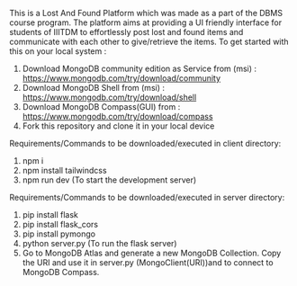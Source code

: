This is a Lost And Found Platform which was made as a part of the DBMS course program. The platform aims at providing a UI friendly interface for students of IIITDM to effortlessly post lost and found items and communicate with each other to give/retrieve the items.
To get started with this on your local system :

1. Download MongoDB community edition as Service from (msi) : https://www.mongodb.com/try/download/community
2. Download MongoDB Shell from (msi) : https://www.mongodb.com/try/download/shell
3. Download MongoDB Compass(GUI) from : https://www.mongodb.com/try/download/compass
4. Fork this repository and clone it in your local device

Requirements/Commands to be downloaded/executed in client directory:
1. npm i
2. npm install tailwindcss
4. npm run dev (To start the development server)

Requirements/Commands to be downloaded/executed in server directory:
1. pip install flask
2. pip install flask_cors
3. pip install pymongo
4. python server.py (To run the flask server)
5. Go to MongoDB Atlas and generate a new MongoDB Collection. Copy the URI and use it in server.py (MongoClient(URI))and to connect to MongoDB Compass.